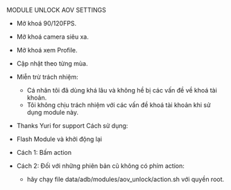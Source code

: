 MODULE UNLOCK AOV SETTINGS
- Mở khoá 90/120FPS.
- Mở khoá camera siêu xa.
- Mở khoá xem Profile.
- Cập nhật theo từng mùa.
  
- Miễn trừ trách nhiệm:
  - Cá nhân tôi đã dùng khá lâu và không hề bị các vấn đề về khoá tài khoản.
  - Tôi không chịu trách nhiệm với các vấn đề khoá tài khoản khi sử dụng module này.
 
- Thanks Yuri for support
Cách sử dụng:
- Flash Module và khởi động lại
- Cách 1: Bấm action
- Cách 2: Đối với những phiên bản cũ không có phím action:
  - hãy chạy file data/adb/modules/aov_unlock/action.sh với quyền root.
